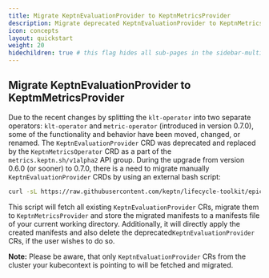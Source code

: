 ```yaml
---
title: Migrate KeptnEvaluationProvider to KeptnMetricsProvider
description: Migrate deprecated KeptnEvaluationProvider to KeptnMetricsProvider.
icon: concepts
layout: quickstart
weight: 20
hidechildren: true # this flag hides all sub-pages in the sidebar-multicard.html
---
```


## Migrate KeptnEvaluationProvider to KeptmMetricsProvider

Due to the recent changes by splitting the `klt-operator` into two separate operators: `klt-operator` and
`metric-operator` (introduced in version 0.7.0), some of the functionality and behavior have been moved, changed, or renamed. The `KeptnEvaluationProvider` CRD was deprecated and replaced by the `KeptnMetricsOperator` CRD as a part of the `metrics.keptn.sh/v1alpha2` API group. During the upgrade from version 0.6.0 (or sooner) to 0.7.0, there is a need to migrate manually `KeptnEvaluationProvider` CRDs by using an external bash script:

```sh
curl -sL https://raw.githubusercontent.com/keptn/lifecycle-toolkit/epic/split-metrics-operator/.github/scripts/keptnevaluationprovider_migrator.sh | bash
```

This script will fetch all existing `KeptnEvaluationProvider` CRs, migrate them to `KeptnMetricsProvider`
and store the migrated manifests to a manifests file of your current working directory. Additionally, it
will directly apply the created manifests and also delete the deprecated`KeptnEvaluationProvider` CRs,
if the user wishes to do so.

**Note:** Please be aware, that only `KeptnEvaluationProvider` CRs from the cluster your kubecontext is
pointing to will be fetched and migrated.